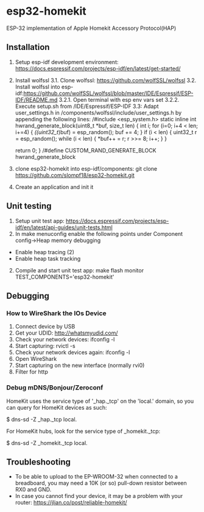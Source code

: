 # esp32-homekit
ESP-32 implementation of Apple Homekit Accessory Protocol(HAP)

## Installation
1. Setup esp-idf development environment: https://docs.espressif.com/projects/esp-idf/en/latest/get-started/
3. Install wolfssl
3.1. Clone wolfssl: https://github.com/wolfSSL/wolfssl
3.2. Install wolfssl into esp-idf:https://github.com/wolfSSL/wolfssl/blob/master/IDE/Espressif/ESP-IDF/README.md
3.2.1. Open terminal with esp env vars set
3.2.2. Execute setup.sh from <path to wolfssl>/IDE/Espressif/ESP-IDF
3.3: Adapt user_settings.h in <path to esp idf>/components/wolfssl/include/user_settings.h by appending the following lines:
/#include <esp_system.h>
static inline int hwrand_generate_block(uint8_t *buf, size_t len) {
    int i;
    for (i=0; i+4 < len; i+=4) {
        *((uint32_t*)buf) = esp_random();
        buf += 4;
    }
    if (i < len) {
        uint32_t r = esp_random();
        while (i < len) {
            *buf++ = r;
            r >>= 8;
            i++;
        }
    }

    return 0;
}
/#define CUSTOM_RAND_GENERATE_BLOCK hwrand_generate_block
4. clone esp32-homekit into esp-idf/components: git clone https://github.com/slompf18/esp32-homekit.git 
5. Create an application and init it

## Unit testing
1. Setup unit test app: https://docs.espressif.com/projects/esp-idf/en/latest/api-guides/unit-tests.html
2. In make menuconfig enable the following points under Component config->Heap memory debugging
- Enable heap tracing (2)
- Enable heap task tracking
2. Compile and start unit test app: make flash monitor TEST_COMPONENTS='esp32-homekit'

## Debugging
### How to WireShark the IOs Device
1. Connect device by USB
2. Get your UDID: http://whatsmyudid.com/
3. Check your network devices: ifconfig -l
4. Start capturing: rvictl -s <UDID>
5. Check your network devices again: ifconfig -l
6. Open WireShark
7. Start capturing on the new interface (normally rvi0)
8. Filter for http

### Debug mDNS/Bonjour/Zeroconf
HomeKit uses the service type of '_hap._tcp' on the 'local.' domain, so you can query for HomeKit devices as such:

$ dns-sd -Z _hap._tcp local.

For HomeKit hubs, look for the service type of _homekit._tcp:

$ dns-sd -Z _homekit._tcp local.

## Troubleshooting
- To be able to upload to the EP-WROOM-32 when connected to a breadboard, you may need a 10K (or so) pull-down resistor between RX0 and GND.
- In case you cannot find your device, it may be a problem with your router: https://jlian.co/post/reliable-homekit/